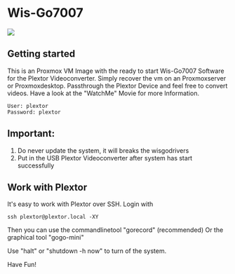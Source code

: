 # Wis-Go7007

![](https://darkdevil.osit.cc/nextcloud/apps/files_sharing/publicpreview/FogYy7RQTykXHfS?file=/Bilder-Server/plextor.jpeg&x=250&y=250&a=true)

## Getting started

This is an Proxmox VM Image with the ready to start Wis-Go7007 Software for the Plextor Videoconverter. 
Simply recover the vm on an Proxmoxserver or Proxmoxdesktop. Passthrough the Plextor Device and feel free to convert videos. 
Have a look at the "WatchMe" Movie for more Information. 

```
User: plextor
Password: plextor
```

## Important:
1. Do never update the system, it will breaks the wisgodrivers
2. Put in the USB Plextor Videoconverter after system has start successfully


Work with Plextor
--------------------------------------------------------------
It's easy to work with Plextor over SSH. Login with
```
ssh plextor@plextor.local -XY
```
Then you can use the commandlinetool "gorecord" (recommended)
Or the graphical tool "gogo-mini"

Use "halt" or "shutdown -h now" to turn of the system.


Have Fun!
